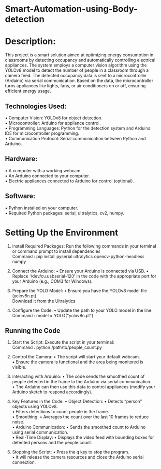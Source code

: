 # Smart-Automation-using-Body-detection
# Description:

This project is a smart solution aimed at optimizing energy consumption in classrooms by detecting occupancy and automatically controlling electrical appliances. The system employs a computer vision algorithm using the YOLOv8 model to detect the number of people in a classroom through a camera feed. The detected occupancy data is sent to a microcontroller (Arduino) via serial communication. Based on the data, the microcontroller turns appliances like lights, fans, or air conditioners on or off, ensuring efficient energy usage.

## Technologies Used:

   •	Computer Vision: YOLOv8 for object detection.
   <br>
   •	Microcontroller: Arduino for appliance control.
   <br>
   •	Programming Languages: Python for the detection system and Arduino IDE for microcontroller programming.
   <br>
   •	Communication Protocol: Serial communication between Python and Arduino.

## Hardware:
   •	A computer with a working webcam.
   <br>
   •	An Arduino connected to your computer.
   <br>
   •	Electric appliances connected to Arduino for control (optional).
   
## Software:
   •	Python installed on your computer.
   <br>
   •	Required Python packages: serial, ultralytics, cv2, numpy.

# Setting Up the Environment
1.	Install Required Packages:
    Run the following commands in your terminal or command prompt to install dependencies
  	<br>
    Command : pip install pyserial ultralytics opencv-python-headless numpy

3.	Connect the Arduino:
	•	Ensure your Arduino is connected via USB.
	•	Replace '/dev/cu.usbserial-120' in the code with the appropriate port for your 
      Arduino (e.g., COM3 for Windows).

4.	Prepare the YOLO Model:
	•	Ensure you have the YOLOv8 model file (yolov8n.pt).
                <br>
                Download it from the Ultralytics 
  	
6.	Configure the Code:
	•	Update the path to your YOLO model in the line
                <br>
                Command : model = YOLO("yolov8n.pt")

## Running the Code
1.	Start the Script:
   Execute the script in your terminal:
  	<br>
   Command : python /path/to/people_count.py

3.	Control the Camera:
	•	The script will start your default webcam.
        <br>
	•	Ensure the camera is functional and the area being monitored is visible.

4.	Interacting with Arduino:
	•	The code sends the smoothed count of people detected in the frame to the Arduino via 
                serial communication.
  	<br>
	•	The Arduino can then use this data to control appliances (modify your Arduino sketch 
                to respond accordingly).

6. Key Features in the Code:
	•	Object Detection:
	•	Detects “person” objects using YOLOv8.
        <br>
	•	Filters detections to count people in the frame.
        <br>
	•	Smoothing:
	•	Averages the count over the last 10 frames to reduce noise.
        <br>
	•	Arduino Communication:
	•	Sends the smoothed count to Arduino using serial communication.
        <br>
	•	Real-Time Display:
	•	Displays the video feed with bounding boxes for detected persons and the people count.

8. Stopping the Script:
	•	Press the q key to stop the program.
        <br>
	•	It will release the camera resources and close the Arduino serial connection.





